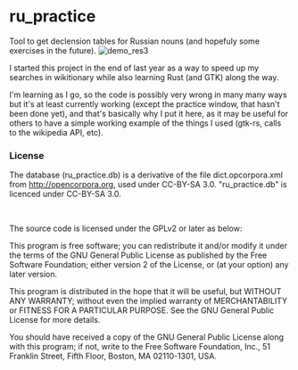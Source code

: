 # ru_practice
Tool to get declension tables for Russian nouns (and hopefuly some exercises in the future).
![demo_res3](https://user-images.githubusercontent.com/5335499/111082665-50ee3680-84e8-11eb-9587-a02c01ab896e.gif)

I started this project in the end of last year as a way to speed up my searches in wikitionary while also learning Rust (and GTK) along the way.

I'm learning as I go, so the code is possibly very wrong in many many ways but it's at least currently working (except the practice window, that hasn't been done yet), and that's basically why I put it here, as it may be useful for others to have a simple working example of the things I used (gtk-rs, calls to the wikipedia API, etc).

### License
The database (ru_practice.db) is a derivative of the file dict.opcorpora.xml from http://opencorpora.org, used under CC-BY-SA 3.0. "ru_practice.db" is licenced under CC-BY-SA 3.0.

<br />

The source code is licensed under the GPLv2 or later as below:

This program is free software; you can redistribute it and/or
modify it under the terms of the GNU General Public License
as published by the Free Software Foundation; either version 2
of the License, or (at your option) any later version.

This program is distributed in the hope that it will be useful,
but WITHOUT ANY WARRANTY; without even the implied warranty of
MERCHANTABILITY or FITNESS FOR A PARTICULAR PURPOSE.  See the
GNU General Public License for more details.

You should have received a copy of the GNU General Public License
along with this program; if not, write to the Free Software
Foundation, Inc., 51 Franklin Street, Fifth Floor, Boston, MA  02110-1301, USA.
